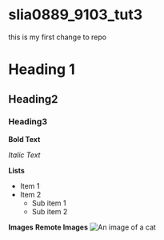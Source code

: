 # slia0889_9103_tut3

this is my first change to repo

# Heading 1
## Heading2
### Heading3


**Bold Text**

*Italic Text*

**Lists**

- Item 1
- Item 2
    - Sub item 1
    - Sub item 2

**Images**
**Remote Images**
![An image of a cat](https://placekitten.com/200/300)
